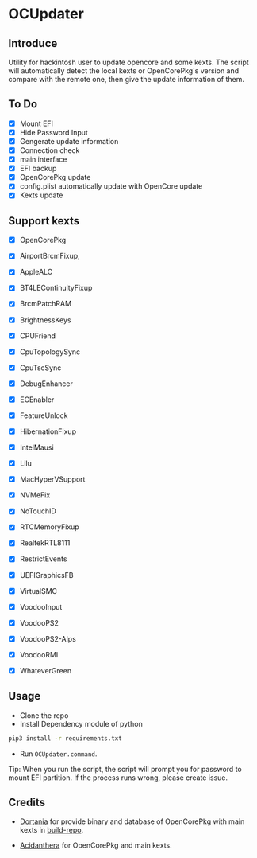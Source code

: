 # OCUpdater
## Introduce

Utility for hackintosh user to update opencore and some kexts. The script will automatically detect the local kexts or OpenCorePkg's version and compare with the remote one, then give the update information of them.

## To Do

- [x] Mount EFI
- [x] Hide Password Input
- [x] Gengerate update information
- [x] Connection check
- [x] main interface
- [x] EFI backup 
- [x] OpenCorePkg update
- [x] config.plist automatically update with OpenCore update
- [x] Kexts update

## Support kexts

- [x] OpenCorePkg

- [x] AirportBrcmFixup,

- [x] AppleALC

- [x] BT4LEContinuityFixup

- [x] BrcmPatchRAM

- [x] BrightnessKeys

- [x] CPUFriend

- [x] CpuTopologySync

- [x] CpuTscSync

- [x] DebugEnhancer

- [x] ECEnabler

- [x] FeatureUnlock

- [x] HibernationFixup

- [x] IntelMausi

- [x] Lilu

- [x] MacHyperVSupport

- [x] NVMeFix

- [x] NoTouchID

- [x] RTCMemoryFixup

- [x] RealtekRTL8111

- [x] RestrictEvents

- [x] UEFIGraphicsFB

- [x] VirtualSMC

- [x] VoodooInput

- [x] VoodooPS2

- [x] VoodooPS2-Alps

- [x] VoodooRMI

- [x] WhateverGreen

## Usage

- Clone the repo 
- Install Dependency module of python

````bash
pip3 install -r requirements.txt
````

- Run `OCUpdater.command`.

Tip: When you run the script, the script will prompt you for password to mount EFI partition. If the process runs wrong, please create issue.

## Credits

- [Dortania](https://github.com/dortania) for provide binary and database of OpenCorePkg with main kexts in [build-repo](https://github.com/dortania/build-repo/tree/builds).

- [Acidanthera](https://github.com/Acidanthera) for OpenCorePkg and main kexts.
